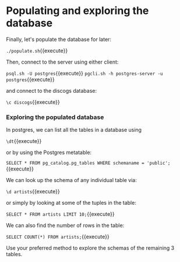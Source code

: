 # Populating and exploring the database

Finally, let's populate the database for later:

`./populate.sh`{{execute}}

Then, connect to the server using either client:

`psql.sh -U postgres`{{execute}} 
`pgcli.sh -h postgres-server -u postgres`{{execute}}

and connect to the discogs database:

`\c discogs`{{execute}}

### Exploring the populated database

In postgres, we can list all the tables in a database using

`\dt`{{execute}}

or by using the Postgres metatable:

`SELECT * FROM pg_catalog.pg_tables WHERE schemaname = 'public';`{{execute}}

We can look up the schema of any individual table via:

`\d artists`{{execute}}

or simply by looking at some of the tuples in the table:

`SELECT * FROM artists LIMIT 10;`{{execute}}

We can also find the number of rows in the table:

`SELECT COUNT(*) FROM artists;`{{execute}}

Use your preferred method to explore the schemas of the remaining 3 tables.